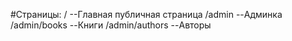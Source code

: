 #Страницы:
/   --Главная публичная страница
/admin   --Админка
/admin/books  --Книги
/admin/authors  --Авторы
